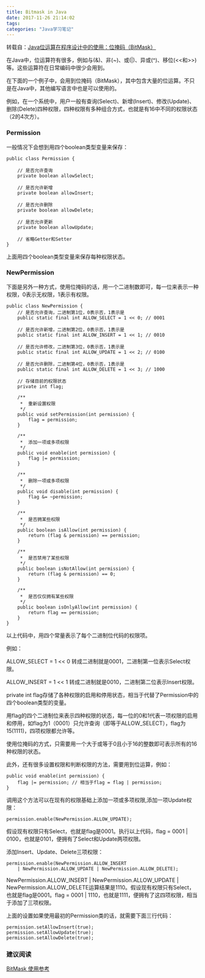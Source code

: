 ```yaml
---
title: Bitmask in Java
date: 2017-11-26 21:14:02
tags:
categories: "Java学习笔记"
---
```


转载自：[Java位运算在程序设计中的使用：位掩码（BitMask）](http://xxgblog.com/2013/09/15/java-bitmask/)

在Java中，位运算符有很多，例如与(&)、非(~)、或(|)、异或(^)、移位(<<和>>)等。这些运算符在日常编码中很少会用到。

在下面的一个例子中，会用到位掩码（BitMask），其中包含大量的位运算。不只是在Java中，其他编写语言中也是可以使用的。

例如，在一个系统中，用户一般有查询(Select)、新增(Insert)、修改(Update)、删除(Delete)四种权限，四种权限有多种组合方式，也就是有16中不同的权限状态（2的4次方）。

### Permission

一般情况下会想到用四个boolean类型变量来保存：

```
public class Permission {
	
	// 是否允许查询
	private boolean allowSelect;
	
	// 是否允许新增
	private boolean allowInsert;
	
	// 是否允许删除
	private boolean allowDelete;
	
	// 是否允许更新
	private boolean allowUpdate;

	// 省略Getter和Setter
}
```

上面用四个boolean类型变量来保存每种权限状态。

<!--more-->

### NewPermission

下面是另外一种方式，使用位掩码的话，用一个二进制数即可，每一位来表示一种权限，0表示无权限，1表示有权限。

```
public class NewPermission {
	// 是否允许查询，二进制第1位，0表示否，1表示是
	public static final int ALLOW_SELECT = 1 << 0; // 0001
	
	// 是否允许新增，二进制第2位，0表示否，1表示是
	public static final int ALLOW_INSERT = 1 << 1; // 0010
	
	// 是否允许修改，二进制第3位，0表示否，1表示是
	public static final int ALLOW_UPDATE = 1 << 2; // 0100
	
	// 是否允许删除，二进制第4位，0表示否，1表示是
	public static final int ALLOW_DELETE = 1 << 3; // 1000
	
	// 存储目前的权限状态
	private int flag;

	/**
	 *  重新设置权限
	 */
	public void setPermission(int permission) {
		flag = permission;
	}

	/**
	 *  添加一项或多项权限
	 */
	public void enable(int permission) {
		flag |= permission;
	}
	
	/**
	 *  删除一项或多项权限
	 */
	public void disable(int permission) {
		flag &= ~permission;
	}
	
	/**
	 *  是否拥某些权限
	 */
	public boolean isAllow(int permission) {
		return (flag & permission) == permission;
	}
	
	/**
	 *  是否禁用了某些权限
	 */
	public boolean isNotAllow(int permission) {
		return (flag & permission) == 0;
	}
	
	/**
	 *  是否仅仅拥有某些权限
	 */
	public boolean isOnlyAllow(int permission) {
		return flag == permission;
	}
}
```

以上代码中，用四个常量表示了每个二进制位代码的权限项。

例如：

ALLOW_SELECT = 1 << 0 转成二进制就是0001，二进制第一位表示Select权限。

ALLOW_INSERT = 1 << 1 转成二进制就是0010，二进制第二位表示Insert权限。

private int flag存储了各种权限的启用和停用状态，相当于代替了Permission中的四个boolean类型的变量。

用flag的四个二进制位来表示四种权限的状态，每一位的0和1代表一项权限的启用和停用，如flag为1（0001）只允许查询（即等于ALLOW_SELECT），flag为15(1111)，四项权限都允许等。

使用位掩码的方式，只需要用一个大于或等于0且小于16的整数即可表示所有的16种权限的状态。

此外，还有很多设置权限和判断权限的方法，需要用到位运算，例如：

```
public void enable(int permission) {
	flag |= permission; // 相当于flag = flag | permission;
}
```

调用这个方法可以在现有的权限基础上添加一项或多项权限,添加一项Update权限：

```
permission.enable(NewPermission.ALLOW_UPDATE);
```

假设现有权限只有Select，也就是flag是0001。执行以上代码，flag = 0001 | 0100，也就是0101，便拥有了Select和Update两项权限。

添加Insert、Update、Delete三项权限：

```
permission.enable(NewPermission.ALLOW_INSERT 
    | NewPermission.ALLOW_UPDATE | NewPermission.ALLOW_DELETE);
```

NewPermission.ALLOW_INSERT | NewPermission.ALLOW_UPDATE | NewPermission.ALLOW_DELETE运算结果是1110。假设现有权限只有Select，也就是flag是0001。flag = 0001 | 1110，也就是1111，便拥有了这四项权限，相当于添加了三项权限。

上面的设置如果使用最初的Permission类的话，就需要下面三行代码：

```
permission.setAllowInsert(true);
permission.setAllowUpdate(true);
permission.setAllowDelete(true);
```

### 建议阅读

[BitMask 使用参考](https://www.liaohuqiu.net/cn/posts/bitmasp-and-lipo/)

